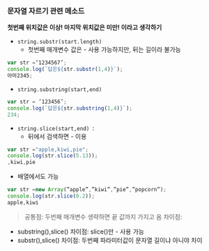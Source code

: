 ### 문자열 자르기 관련 메소드 
**첫번째 위치값은 이상! 마지막 위치값은 미만! 이라고 생각하기**

-  `string.substr(start.length)`
	+ 첫번째 매개변수 값은 - 사용 가능하지만, 뒤는 길이라 불가능
	
```javascript
var str =‘1234567’;
console.log(`답은${str.substr(1,4)}`);
아마2345;
```

- `string.substring(start,end) `
```javascript
var str = ’123456’;
console.log(`답은${str.substring(1,4)}`);
234;
```

- `string.slice(start,end) `:
	+ 뒤에서 검색하면 - 이용
```javascript
var str ="apple,kiwi,pie";
console.log(str.slice(5.13));
,kiwi,pie
```
+ 배열에서도 가능
```javascript
var str =new Array(”apple”,”kiwi”,”pie”,”popcorn”);
console.log(str.slice(0.2));
apple,kiwi
```
> 공통점: 두번째 매개변수 생략하면 끝 값까지 가지고 옴
 차이점: <br>
- substring(),slice() 차이점:  slice()만 - 사용 가능 
- substr(),slice() 차이점: 두번째 파라미터값이 문자열 길이냐 아니야 차이


